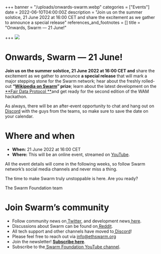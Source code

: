 +++
banner = "/uploads/onwards-swarm.webp"
categories = ["Events"]
date = 2022-06-10T04:00:00Z
description = "Join us on the summer solstice, 21 June 2022 at 16:00 CET and share the excitement as we gather to announce a special release"
references_and_footnotes = []
title = "Onwards, Swarm — 21 June!"

+++
![](/uploads/onwards-swarm.webp)

# Onwards, Swarm — 21 June!

**Join us on the summer solstice, 21 June 2022 at 16:00 CET and** share the excitement as we gather to announce **a special release** that will mark a major stepping stone for the Swarm network; hear about the freshly rolled-out **“**[**Wikipedia on Swarm**](https://gitcoin.co/issue/28926)**” prize**; learn about the latest development on the [**Fair Data Protocol **](https://github.com/fairDataSociety/FIPs)and get ready for the second edition of the WAM hackathon.

As always, there will be an after-event opportunity to chat and hang out on [Discord](https://discord.com/invite/GU22h2utj6) with the guys from the teams, so make sure to save the date on your calendar.

# Where and when

* **When:** 21 June 2022 at 16:00 CET
* **Where:** This will be an online event, streamed on [YouTube](https://youtu.be/jn4rkKjNFg4).

All the event details will come in the following weeks, so follow Swarm network’s social media channels and never miss a thing.

The time to make Swarm truly unstoppable is here. Are you ready?

The Swarm Foundation team

# Join Swarm’s community

* Follow community news on[ Twitter](https://twitter.com/ethswarmhive), and development news[ here](https://twitter.com/ethswarm).
* Discussions about Swarm can be found on[ Reddit](https://www.reddit.com/r/ethswarm/).
* All tech support and other channels have moved to[ Discord](https://discord.gg/wdghaQsGq5)!
* Please feel free to reach out via [info@ethswarm.org](mailto:info@ethswarm.org)
* Join the newsletter! [**Subscribe here**](https://www.ethswarm.org/newsletter.html).
* Subscribe to the[ Swarm Foundation YouTube channel](https://www.youtube.com/channel/UCu6ywn9MTqdREuE6xuRkskA/videos).